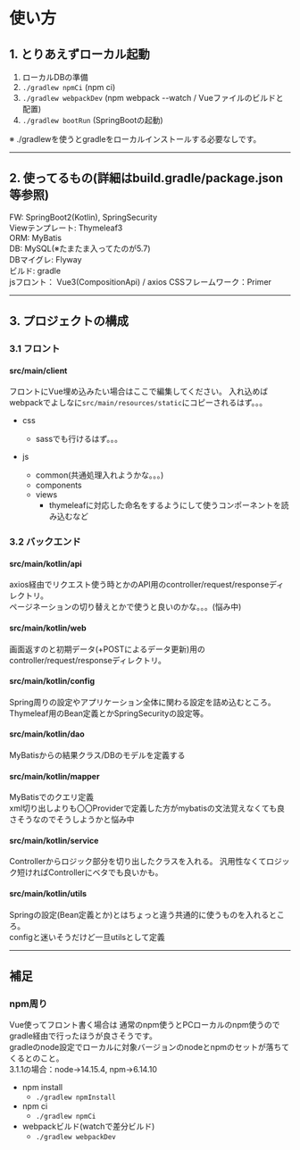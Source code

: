 # 使い方

## 1. とりあえずローカル起動

1. ローカルDBの準備
2. `./gradlew npmCi` (npm ci)
3. `./gradlew webpackDev` (npm webpack --watch / Vueファイルのビルドと配置)
4. `./gradlew bootRun` (SpringBootの起動)

※ ./gradlewを使うとgradleをローカルインストールする必要なしです。

---

## 2. 使ってるもの(詳細はbuild.gradle/package.json等参照)

FW: SpringBoot2(Kotlin), SpringSecurity  
Viewテンプレート: Thymeleaf3  
ORM: MyBatis  
DB: MySQL(※たまたま入ってたのが5.7)  
DBマイグレ: Flyway  
ビルド: gradle  
jsフロント： Vue3(CompositionApi) / axios CSSフレームワーク：Primer

---

## 3. プロジェクトの構成

### 3.1 フロント

#### src/main/client

フロントにVue埋め込みたい場合はここで編集してください。 入れ込めばwebpackでよしなに`src/main/resources/static`にコピーされるはず。。。

- css
    - sassでも行けるはず。。。

- js
    - common(共通処理入れようかな。。。)
    - components
    - views
        - thymeleafに対応した命名をするようにして使うコンポーネントを読み込むなど

### 3.2 バックエンド

#### src/main/kotlin/api

axios経由でリクエスト使う時とかのAPI用のcontroller/request/responseディレクトリ。  
ページネーションの切り替えとかで使うと良いのかな。。。(悩み中)

#### src/main/kotlin/web

画面返すのと初期データ(+POSTによるデータ更新)用のcontroller/request/responseディレクトリ。

#### src/main/kotlin/config

Spring周りの設定やアプリケーション全体に関わる設定を詰め込むところ。  
Thymeleaf用のBean定義とかSpringSecurityの設定等。

#### src/main/kotlin/dao

MyBatisからの結果クラス/DBのモデルを定義する

#### src/main/kotlin/mapper

MyBatisでのクエリ定義  
xml切り出しよりも〇〇Providerで定義した方がmybatisの文法覚えなくても良さそうなのでそうしようかと悩み中

#### src/main/kotlin/service

Controllerからロジック部分を切り出したクラスを入れる。 汎用性なくてロジック短ければControllerにベタでも良いかも。

#### src/main/kotlin/utils

Springの設定(Bean定義とか)とはちょっと違う共通的に使うものを入れるところ。  
configと迷いそうだけど一旦utilsとして定義

---

## 補足

### npm周り

Vue使ってフロント書く場合は 通常のnpm使うとPCローカルのnpm使うのでgradle経由で行ったほうが良さそうです。  
gradleのnode設定でローカルに対象バージョンのnodeとnpmのセットが落ちてくるとのこと。  
3.1.1の場合：node->14.15.4, npm->6.14.10

- npm install
    - `./gradlew npmInstall`
- npm ci
    - `./gradlew npmCi`
- webpackビルド(watchで差分ビルド)
    - `./gradlew webpackDev`


